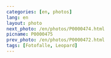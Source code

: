 ```yaml
---
categories: [en, photos]
lang: en
layout: photo
next_photo: /en/photos/P0000474.html
picname: P0000475
prev_photo: /en/photos/P0000472.html
tags: [Fotofalle, Leopard]
---
```

